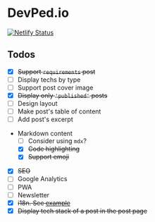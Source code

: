 # DevPed.io

[![Netlify Status](https://api.netlify.com/api/v1/badges/2ea89da2-fada-464a-955f-9c6e351749c7/deploy-status)](https://app.netlify.com/sites/pensive-williams-eacc81/deploys)

## Todos

- [x] ~~Support `requirements` post~~
- [ ] Display techs by type
- [ ] Support post cover image
- [x] ~~Display only `'published'` posts~~
- [ ] Design layout
- [ ] Make post's table of content
- [ ] Add post's excerpt
- Markdown content
  - [ ] Consider using `mdx`?
  - [x] ~~Code highlighting~~
  - [x] ~~Support emoji~~
- [x] ~~SEO~~
- [ ] Google Analytics
- [ ] PWA
- [ ] Newsletter
- [x] ~~i18n. See [example](https://github.com/gatsbyjs/gatsby/tree/master/examples/using-i18n)~~
- [x] ~~Display tech stack of a post in the post page~~

